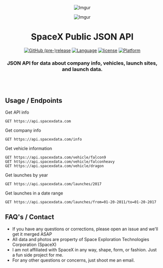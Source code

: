 <div align="center">

![Imgur](http://i.imgur.com/eL73Iit.png)

![Imgur](http://i.imgur.com/EdfIdgC.jpg)

# SpaceX Public JSON API

[![GitHub (pre-)release](https://img.shields.io/github/release/jakewmeyer/SpaceX-API/all.svg)]()
[![Language](https://img.shields.io/badge/language-Ruby-red.svg)]()
[![license](https://img.shields.io/github/license/mashape/apistatus.svg)]()
[![Platform](https://img.shields.io/badge/platform-REST--API-brightgreen.svg)]()

### JSON API for data about company info, vehicles, launch sites, and launch data.
<br></br>
</div>

## Usage / Endpoints
Get API info
```http
GET https://api.spacexdata.com
```

Get company info
```http
GET https://api.spacexdata.com/info
```

Get vehicle information
```http
GET https://api.spacexdata.com/vehicle/falcon9
GET https://api.spacexdata.com/vehicle/falconheavy
GET https://api.spacexdata.com/vehicle/dragon
```
Get launches by year
```http
GET https://api.spacexdata.com/launches/2017
```

Get launches in a date range
```http
GET https://api.spacexdata.com/launches/from=01-20-2011/to=01-20-2017
```

## FAQ's / Contact
* If you have any questions or corrections, please open an issue and we'll get it merged ASAP
* All data and photos are property of Space Exploration Technologies Corporation (SpaceX)
* I am not affiliated with SpaceX in any way, shape, form, or fashion. Just a fun side project for me.
* For any other questions or concerns, just shoot me an email.
